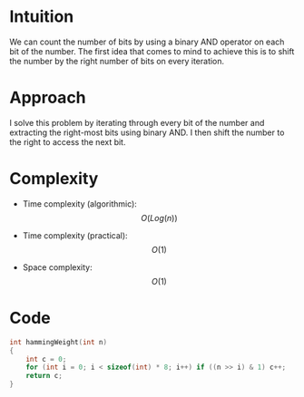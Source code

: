 # Intuition
We can count the number of bits by using a binary AND operator on each bit of the number. The first idea that comes to mind to achieve this is to shift the number by the right number of bits on every iteration.

# Approach
I solve this problem by iterating through every bit of the number and extracting the right-most bits using binary AND. I then shift the number to the right to access the next bit.

# Complexity
- Time complexity (algorithmic):
$$O(Log(n))$$

- Time complexity (practical):
$$O(1)$$

- Space complexity:
$$O(1)$$

# Code
```c
int hammingWeight(int n)
{
    int c = 0;
    for (int i = 0; i < sizeof(int) * 8; i++) if ((n >> i) & 1) c++;
    return c;
}
```
